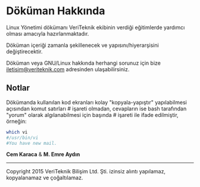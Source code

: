 Döküman Hakkında
=======

Linux Yönetimi dökümanı VeriTeknik ekibinin verdiği eğitimlerde yardımcı olması amacıyla hazırlanmaktadır.

Döküman içeriği zamanla şekillenecek ve yapısını/hiyerarşisini değiştirecektir.

Döküman veya GNU/Linux hakkında herhangi sorunuz için bize [iletisim@veriteknik.com](mailto:iletisim@veriteknik.com)
adresinden ulaşabilirsiniz.


## Notlar
Dökümanda kullanılan kod ekranları kolay "kopyala-yapıştır" yapılabilmesi açısından komut satırları # işareti olmadan, cevapların ise bash tarafından "yorum" olarak algılanabilmesi için başında # işareti ile ifade edilmiştir, örneğin:
```bash
which vi
#/usr/bin/vi
#You have new mail.
```


**Cem Karaca** & **M. Emre Aydın**



---


Copyright 2015 VeriTeknik Bilişim Ltd. Şti. izinsiz alıntı yapılamaz, kopyalanamaz ve çoğaltılamaz.
